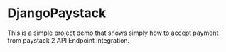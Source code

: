 # DjangoPaystack

This is a simple project demo that shows simply how to accept payment from paystack 2 API Endpoint integration.

